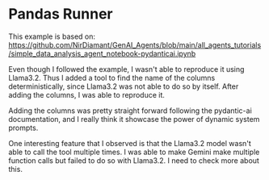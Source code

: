 # Pandas Runner

This example is based on: <https://github.com/NirDiamant/GenAI_Agents/blob/main/all_agents_tutorials/simple_data_analysis_agent_notebook-pydanticai.ipynb>

Even though I followed the example, I wasn't able to reproduce it using Llama3.2.
Thus I added a tool to find the name of the columns deterministically, since Llama3.2 was
not able to do so by itself. After adding the columns, I was able to reproduce it.

Adding the columns was pretty straight forward following the pydantic-ai documentation,
and I really think it showcase the power of dynamic system prompts.

One interesting feature that I observed is that the Llama3.2 model wasn't able
to call the tool multiple times. I was able to make Gemini make multiple function calls
but failed to do so with Llama3.2.
I need to check more about this.
